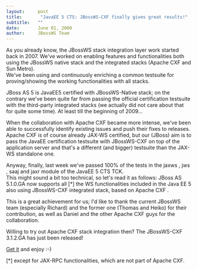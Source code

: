 ```yaml
---
layout:     post
title:       "JavaEE 5 CTS: JBossWS-CXF finally gives great results!"
subtitle:   ""
date:       June 01, 2009
author:     JBossWS Team
---
```



As you already know, the JBossWS stack integration layer work started back in 2007. We&#39;ve worked on enabling features and functionalities both using the JBossWS native stack and the integrated stacks (Apache CXF and Sun Metro).  
We&#39;ve been using and continuously enriching a 
common testsuite
 for proving/showing the working functionalities with all stacks.  

JBoss AS 5 is JavaEE5 certified with JBossWS-Native stack; on the contrary we&#39;ve been quite far from passing the official certification testsuite with the third-party integrated stacks (we actually did not care about that for quite some time). At least till the beginning of 2009...  

When the collaboration with Apache CXF became more intense, we&#39;ve been able to successfully identify existing issues and push their fixes to releases. Apache CXF is of course already JAX-WS certified, but our (JBoss) aim is to pass the JavaEE certification testsuite with JBossWS-CXF on top of the application server and that&#39;s a different (and bigger) testsuite than the JAX-WS standalone one.  

Anyway, finally, last week we&#39;ve passed 
100%
 of the tests in the 
jaxws
, 
jws
, 
saaj
 and 
jaxr
 module of the JavaEE 5 CTS TCK.  
This might sound a bit too technical, so let&#39;s read it as follows: 
JBoss AS 5.1.0.GA now supports all [*] the WS functionalities included in the Java EE 5 also using JBossWS-CXF integrated stack, based on Apache CXF
.  

This is a great achievement for us; I&#39;d like to thank the current JBossWS team (especially Richard) and the former one (Thomas and Heiko) for their contribution, as well as Daniel and the other Apache CXF guys for the collaboration.  

Willing to try out Apache CXF stack integration then? 
The JBossWS-CXF 3.1.2.GA has just been released!  

[Get it](http://www.jboss.org/jbossws/) and enjoy :-)  


[*] except for JAX-RPC functionalities, which are not part of Apache CXF.





